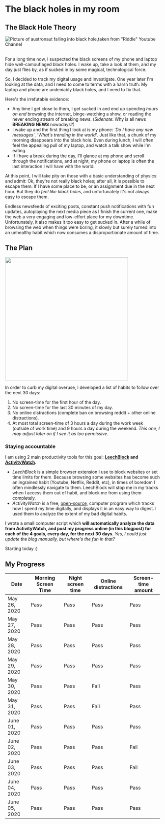 # The black holes in my room

## The Black Hole Theory

<!--![The phone as a black hole by Yondr Studio](https://cdn.dribbble.com/users/69311/screenshots/7027845/media/4f763180fca7acb3399667e9fcfec926.jpg)-->
![Picture of austronaut falling into black hole,taken from "Riddle" Youtube Channel](https://i.ytimg.com/vi/RMqtoEZBw4c/maxresdefault.jpg)

<br>
For a long time now, I suspected the black screens of my phone and laptop hide well-camouflaged black holes. I wake up, take a look at them, and my day just flies by, as if sucked in by some magical, technological force.

So, I decided to track my digital usage and investigate. One year later I'm looking at the data, and I need to come to terms with a harsh truth: My laptop and phone are undeniably black holes, and I need to fix that.

<!--  tried everything: I denied their existence, I got angry at them for existing, I even tried to bargain with them.-->
 Here's the irrefutable evidence:
  
* Any time I get close to them, I get sucked in and end up spending *hours on end* browsing the internet, binge-watching a show, or reading the never ending stream of breaking news. (*Sidenote*: Why is all news **BREAKING NEWS** nowadays?)
* I wake up and the first thing I look at is my phone: *'Do I have any new messages'*, *'What's trending in the world'*. Just like that, a chunk of my morning disappears into the black hole. Even during lunch, I will often feel the appealing pull of my laptop, and watch a talk show while I'm eating.
* If I have a break during the day, I'll glance at my phone and scroll through the notifications, and at night, my phone or laptop is often the last interaction I will have with the world.

At this point, I will take pity on those with a basic understanding of physics: and admit: Ok, they're not really black holes; after all, it is possible to escape them: If I have some place to be, or an assignment due in the next hour. But they do *feel like black holes*, and unfortunately it's not always easy to escape them.
  
Endless newsfeeds of exciting posts, constant push notifications with fun updates, autoplaying the next media piece as I finish the current one, make the web a very engaging and low-effort place for my downtime. Unfortunately, it also makes it too easy to get sucked in. After a while of browsing the web when things were boring, it slowly but surely turned into an unhealthy habit which now consumes a disproportionate amount of time.


## The Plan

<img src="https://www.washingtonblade.com/content/files/2016/03/30_days_insert_by_Bigstock.jpg" height="400px" width="auto"/>

In order to curb my digital overuse, I developed a list of habits to follow over the next 30 days:

1. No screen-time for the first hour of the day.
2. No screen-time for the last 30 minutes of my day.
3. No online distractions (complete ban on browsing reddit + other online distractions).
4. At most total screen-time of 3 hours a day during the work week (outside of work time) and 9 hours a day during the weekend. *This one, I may adjust later on if I see it as too permissive.*

### Staying accountable

I am using 2 main productivity tools for this goal: **[LeechBlock](https://www.proginosko.com/leechblock/) and [ActivityWatch](https://activitywatch.net/)**.

* *LeechBlock* is a simple browser extension I use to block websites or set time limits for them. Because browsing some websites has become such an ingrained habit (Youtube, Netflix, Reddit, etc), in times of boredom I often mindlessly navigate to them. LeechBlock will stop me in my tracks when I access them out of habit, and block me from using them completely.
* *ActivityWatch* is a free, [open-source](https://www.redhat.com/en/topics/open-source/what-is-open-source), computer program which tracks how I spend my time digitally, and displays it in an easy way to digest.<!--The data is only stored locally on your devices, so it is fully secure, and is never shared with anybody.--> I used them to analyze the extent of my bad digital habits.

I wrote a small computer script which **will automatically analyze the data from ActivityWatch, and post my progress online (in this blogpost) for each of the 4 goals, every day, for the next 30 days**. *Yes, I could just update the blog manually, but where's the fun in that?*

Starting today :)



## My Progress


|Date|Morning Screen Time|Night screen time|Online distractions|Screen-time amount|
|----|----|--------|-----|---|
|May 26, 2020|<span class='success'>Pass</span>|<span class='success'>Pass</span>|<span class='success'>Pass</span>|<span class='success'>Pass</span>|
|May 27, 2020|<span class='success'>Pass</span>|<span class='success'>Pass</span>|<span class='success'>Pass</span>|<span class='success'>Pass</span>|
|May 28, 2020|<span class='success'>Pass</span>|<span class='success'>Pass</span>|<span class='success'>Pass</span>|<span class='success'>Pass</span>|
|May 29, 2020|<span class='success'>Pass</span>|<span class='success'>Pass</span>|<span class='success'>Pass</span>|<span class='success'>Pass</span>|
|May 30, 2020|<span class='success'>Pass</span>|<span class='success'>Pass</span>|<span class='fail'>Fail</span>|<span class='success'>Pass</span>|
|May 31, 2020|<span class='success'>Pass</span>|<span class='success'>Pass</span>|<span class='fail'>Fail</span>|<span class='success'>Pass</span>|
|June 01, 2020|<span class='success'>Pass</span>|<span class='success'>Pass</span>|<span class='success'>Pass</span>|<span class='success'>Pass</span>|
|June 02, 2020|<span class='success'>Pass</span>|<span class='success'>Pass</span>|<span class='success'>Pass</span>|<span class='fail'>Fail</span>|
|June 03, 2020|<span class='success'>Pass</span>|<span class='success'>Pass</span>|<span class='success'>Pass</span>|<span class='fail'>Fail</span>|
|June 04, 2020|<span class='success'>Pass</span>|<span class='success'>Pass</span>|<span class='success'>Pass</span>|<span class='success'>Pass</span>|
|June 05, 2020|<span class='success'>Pass</span>|<span class='success'>Pass</span>|<span class='success'>Pass</span>|<span class='success'>Pass</span>|
